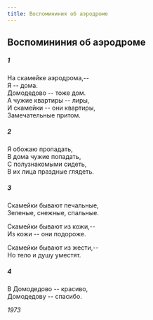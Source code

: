 ```yaml
---
title: Воспомининия об аэродроме
---
```

## Воспомининия об аэродроме

##### 1

На скамейке аэродрома,--  
Я -- дома.  
Домодедово -- тоже дом.  
А чужие квартиры -- лиры,  
И скамейки -- они квартиры,  
Замечательные притом.

##### 2

Я обожаю пропадать,  
В дома чужие попадать,  
С полузнакомыми сидеть,  
В их лица праздные глядеть.

##### 3

Скамейки бывают печальные,  
Зеленые, снежные, спальные.

Скамейки бывают из кожи,--  
Из кожи -- они подороже.

Скамейки бывают из жести,--  
Но тело и душу уместят.

##### 4

В Домодедово -- красиво,  
Домодедову -- спасибо.

*1973*